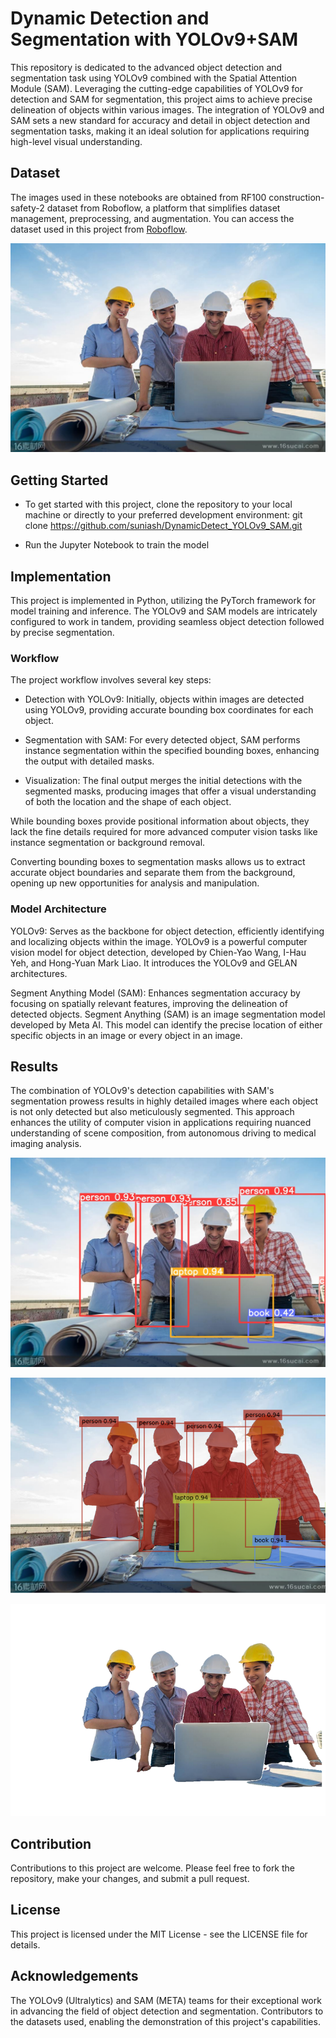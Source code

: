 # Dynamic Detection and Segmentation with YOLOv9+SAM

This repository is dedicated to the advanced object detection and segmentation task using YOLOv9 combined with the Spatial Attention Module (SAM). Leveraging the cutting-edge capabilities of YOLOv9 for detection and SAM for segmentation, this project aims to achieve precise delineation of objects within various images. The integration of YOLOv9 and SAM sets a new standard for accuracy and detail in object detection and segmentation tasks, making it an ideal solution for applications requiring high-level visual understanding.

## Dataset

The images used in these notebooks are obtained from RF100 construction-safety-2 dataset from Roboflow, a platform that simplifies dataset management, preprocessing, and augmentation. You can access the dataset used in this project from [Roboflow](https://roboflow.com/).

![](/images/image12.jpeg)


## Getting Started

- To get started with this project, clone the repository to your local machine or directly to your preferred development environment: git clone https://github.com/suniash/DynamicDetect_YOLOv9_SAM.git

- Run the Jupyter Notebook to train the model

## Implementation

This project is implemented in Python, utilizing the PyTorch framework for model training and inference. The YOLOv9 and SAM models are intricately configured to work in tandem, providing seamless object detection followed by precise segmentation.

### Workflow

The project workflow involves several key steps:

- Detection with YOLOv9: Initially, objects within images are detected using YOLOv9, providing accurate bounding box coordinates for each object.

- Segmentation with SAM: For every detected object, SAM performs instance segmentation within the specified bounding boxes, enhancing the output with detailed masks.

- Visualization: The final output merges the initial detections with the segmented masks, producing images that offer a visual understanding of both the location and the shape of each object.

While bounding boxes provide positional information about objects, they lack the fine details required for more advanced computer vision tasks like instance segmentation or background removal.

Converting bounding boxes to segmentation masks allows us to extract accurate object boundaries and separate them from the background, opening up new opportunities for analysis and manipulation.

### Model Architecture

YOLOv9: Serves as the backbone for object detection, efficiently identifying and localizing objects within the image. YOLOv9 is a powerful computer vision model for object detection, developed by Chien-Yao Wang, I-Hau Yeh, and Hong-Yuan Mark Liao. It introduces the YOLOv9 and GELAN architectures.

Segment Anything Model (SAM): Enhances segmentation accuracy by focusing on spatially relevant features, improving the delineation of detected objects. Segment Anything (SAM) is an image segmentation model developed by Meta AI. This model can identify the precise location of either specific objects in an image or every object in an image.

## Results

The combination of YOLOv9's detection capabilities with SAM's segmentation prowess results in highly detailed images where each object is not only detected but also meticulously segmented. This approach enhances the utility of computer vision in applications requiring nuanced understanding of scene composition, from autonomous driving to medical imaging analysis.

![YOLOv9_detections](/yolov9_results/download.jpeg)

![YOLOv9+SAM_detections](/yolov9+sam_results/results_1.png)

![YOLOv9+SAM_detections](/masks/download1.png)

## Contribution

Contributions to this project are welcome. Please feel free to fork the repository, make your changes, and submit a pull request.

## License

This project is licensed under the MIT License - see the LICENSE file for details.

## Acknowledgements

The YOLOv9 (Ultralytics) and SAM (META) teams for their exceptional work in advancing the field of object detection and segmentation.
Contributors to the datasets used, enabling the demonstration of this project's capabilities.
